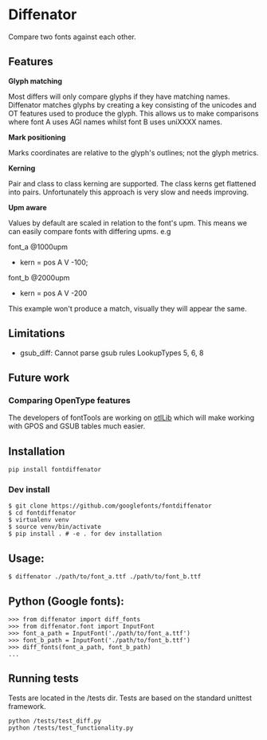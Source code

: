 # Diffenator

Compare two fonts against each other.

## Features

**Glyph matching**

Most differs will only compare glyphs if they have matching names. Diffenator matches glyphs by creating a key consisting of the unicodes and OT features used to produce the glyph. This allows us to make comparisons where font A uses AGl names whilst font B uses uniXXXX names.

**Mark positioning**

Marks coordinates are relative to the glyph's outlines; not the glyph metrics.


**Kerning**

Pair and class to class kerning are supported. The class kerns get flattened into pairs. Unfortunately this approach is very slow and needs improving.


**Upm aware**

Values by default are scaled in relation to the font's upm. This means we can easily compare fonts with differing upms. e.g

font_a @1000upm

- kern = pos A V -100;


font_b @2000upm

- kern = pos A V -200

This example won't produce a match, visually they will appear the same.


## Limitations

- gsub_diff: Cannot parse gsub rules LookupTypes 5, 6, 8


## Future work

### Comparing OpenType features

The developers of fontTools are working on [otlLib](https://github.com/fonttools/fonttools/issues/468) which will make working with GPOS and GSUB tables much easier.


## Installation

```
pip install fontdiffenator
```

### Dev install 
```
$ git clone https://github.com/googlefonts/fontdiffenator
$ cd fontdiffenator
$ virtualenv venv
$ source venv/bin/activate
$ pip install . # -e . for dev installation
```

## Usage:

```
$ diffenator ./path/to/font_a.ttf ./path/to/font_b.ttf
```

## Python (Google fonts):

```
>>> from diffenator import diff_fonts
>>> from diffenator.font import InputFont
>>> font_a_path = InputFont('./path/to/font_a.ttf')
>>> font_b_path = InputFont('./path/to/font_b.ttf')
>>> diff_fonts(font_a_path, font_b_path)
...
```

## Running tests

Tests are located in the /tests dir. Tests are based on the standard unittest framework.

```
python /tests/test_diff.py
python /tests/test_functionality.py
```